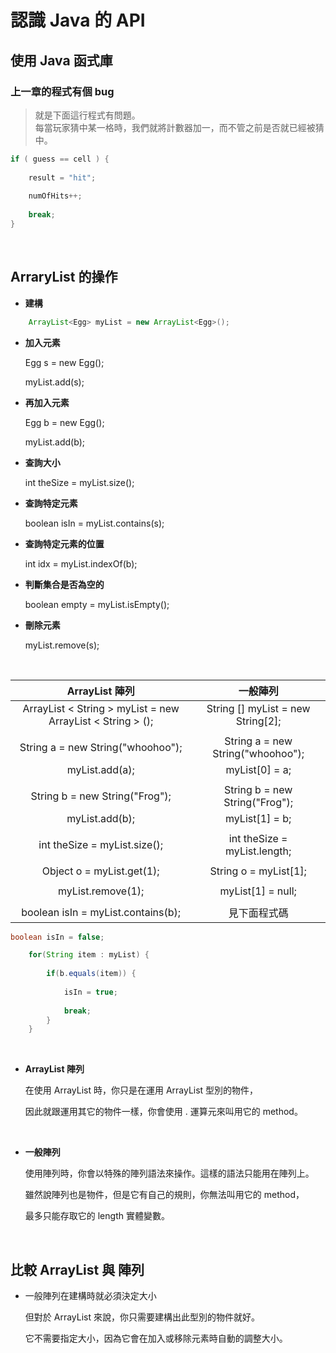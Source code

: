 # 認識 Java 的 API

## 使用 Java 函式庫

### 上一章的程式有個 bug

> 就是下面這行程式有問題。<br>
> 每當玩家猜中某一格時，我們就將計數器加一，而不管之前是否就已經被猜中。

```java
if ( guess == cell ) {
	
	result = "hit";
	
	numOfHits++;
	
	break;
}
```

<br>

## ArraryList 的操作

- **建構**

```java
	ArrayList<Egg> myList = new ArrayList<Egg>();
```
	
- **加入元素**

	Egg s = new Egg();
	
	myList.add(s);

- **再加入元素**

	Egg b = new Egg();
	
	myList.add(b);

- **查詢大小**

	int theSize = myList.size();

- **查詢特定元素**

	boolean isIn = myList.contains(s);
	
- **查詢特定元素的位置**

	int idx = myList.indexOf(b);
	
- **判斷集合是否為空的**

	boolean empty = myList.isEmpty();

- **刪除元素**

	myList.remove(s);

<br>

|ArrayList 陣列| 一般陣列 |
|:-:|:-:|
|ArrayList < String > myList = new ArrayList < String > ();|String [] myList = new String[2];|
|||
|String a = new String("whoohoo");|String a = new String("whoohoo");|
|myList.add(a);|myList[0] = a;|
|||
|String b = new String("Frog");|String b = new String("Frog");|
|myList.add(b);|myList[1] = b;|
|||
|int theSize = myList.size();|int theSize = myList.length;|
|||
|Object o = myList.get(1);|String o = myList[1];|
|||
|myList.remove(1);|myList[1] = null;|
|||
|boolean isIn = myList.contains(b);|見下面程式碼|

```java
boolean isIn = false;

	for(String item : myList) {
	
		if(b.equals(item)) {
		
			isIn = true;
			
			break;
		}
	}
```

<br>

- **ArrayList 陣列**
	
	在使用 ArrayList 時，你只是在運用 ArrayList 型別的物件，
	
	因此就跟運用其它的物件一樣，你會使用 . 運算元來叫用它的 method。

<br>

- **一般陣列**

	使用陣列時，你會以特殊的陣列語法來操作。這樣的語法只能用在陣列上。
	
	雖然說陣列也是物件，但是它有自己的規則，你無法叫用它的 method，
	
	最多只能存取它的 length 實體變數。

<br>

## 比較 ArrayList 與 陣列

- 一般陣列在建構時就必須決定大小

	但對於 ArrayList 來說，你只需要建構出此型別的物件就好。
	
	它不需要指定大小，因為它會在加入或移除元素時自動的調整大小。
